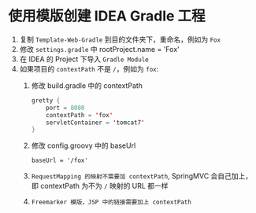 # 使用模版创建 IDEA Gradle 工程
1. 复制 `Template-Web-Gradle` 到目的文件夹下，重命名，例如为 `Fox`
2. 修改 `settings.gradle` 中 rootProject.name = 'Fox'
3. 在 IDEA 的 Project 下导入 `Gradle Module`
4. 如果项目的 `contextPath` 不是 `/`，例如为 `fox`:
    1. 修改 build.gradle 中的 contextPath

        ```java
        gretty {
            port = 8080
            contextPath = 'fox'
            servletContainer = 'tomcat7'
        }
        ```
    2. 修改 config.groovy 中的 baseUrl

        ```
        baseUrl = '/fox'
        ```
    3. `RequestMapping 的映射不需要加 contextPath`, SpringMVC 会自己加上，即 contextPath 为不为 `/` 映射的 URL 都一样
    4. `Freemarker 模版，JSP 中的链接需要加上 contextPath`
